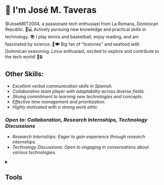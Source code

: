 # 👋 I'm José M. Taveras  
@JoseMRT2004, a passionate tech enthusiast from La Romana, Dominican Republic. 🌴💻 Actively pursuing new knowledge and practical skills in technology. 📚 I play tennis and basketball, enjoy reading, and am fascinated by science. 🍤🍽️ Big fan of "tostones" and seafood with Dominican seasoning. Linux enthusiast, excited to explore and contribute to the tech world! 🚀🔒  

## Other Skills:

- _Excellent verbal communication skills in Spanish._
- _Collaborative team player with adaptability across diverse fields._
- _Strong commitment to learning new technologies and concepts._
- _Effective time management and prioritization._
- _Highly motivated with a strong work ethic._

### _Open to: Collaboration, Research Internships, Technology Discussions_

- _Research Internships: Eager to gain experience through research internships._
- _Technology Discussions: Open to engaging in conversations about various technologies._

<details>  
<summary><h2>Tools</h2></summary>
  
<!--  [![My Skills](https://skillicons.dev/icons?i=)](https://skillicons.dev) -->  
</details>